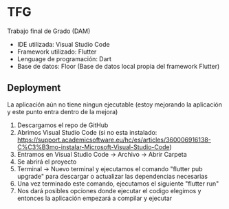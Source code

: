 # TFG
Trabajo final de Grado (DAM)

- IDE utilizada: Visual Studio Code
- Framework utilizado: Flutter
- Lenguage de programación: Dart
- Base de datos: Floor (Base de datos local propia del framework Flutter)

## Deployment
La aplicación aún no tiene ningun ejecutable (estoy mejorando la aplicación y este punto entra dentro de la mejora)

1. Descargamos el repo de GitHub
2. Abrimos Visual Studio Code (si no esta instalado: https://support.academicsoftware.eu/hc/es/articles/360006916138-C%C3%B3mo-instalar-Microsoft-Visual-Studio-Code)
3. Entramos en Visual Studio Code -> Archivo -> Abrir Carpeta
4. Se abrirá el proyecto
5. Terminal -> Nuevo terminal y ejecutamos el comando "flutter pub upgrade" para descargar o actualizar las dependencias necesarias
6. Una vez terminado este comando, ejecutamos el siguiente "flutter run"
7. Nos dará posibles opciones donde ejecutar el codigo elegimos y entonces la aplicación empezará a compilar y ejecutar
